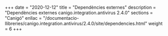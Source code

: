 +++
date        = "2020-12-12"
title       = "Dependències externes"
description = "Dependències externes canigo.integration.antivirus 2.4.0"
sections    = "Canigó"
enllac		= "/documentacio-llibreries/canigo.integration.antivirus/2.4.0/site/dependencies.html"
weight		= 6
+++
